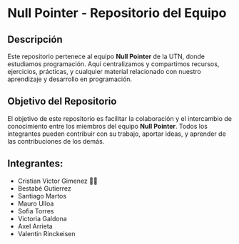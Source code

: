 # Null Pointer - Repositorio del Equipo

## Descripción

Este repositorio pertenece al equipo **Null Pointer** de la UTN, donde estudiamos programación. Aquí centralizamos y compartimos recursos, ejercicios, prácticas, y cualquier material relacionado con nuestro aprendizaje y desarrollo en programación.

## Objetivo del Repositorio

El objetivo de este repositorio es facilitar la colaboración y el intercambio de conocimiento entre los miembros del equipo **Null Pointer**. Todos los integrantes pueden contribuir con su trabajo, aportar ideas, y aprender de las contribuciones de los demás.

## Integrantes:
- Cristian Victor Gimenez :man_technologist:
- Bestabé Gutierrez
- Santiago Martos
- Mauro Ulloa
- Sofia Torres
- Victoria Galdona
- Axel Arrieta
- Valentin Rinckeisen
